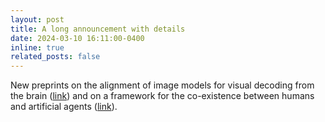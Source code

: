 ```yaml
---
layout: post
title: A long announcement with details
date: 2024-03-10 16:11:00-0400
inline: true
related_posts: false
---
```


New preprints on the alignment of image models for visual decoding from the brain ([link](https://arxiv.org/abs/2502.03081)) and on a framework for the co-existence between humans and artificial agents ([link](https://arxiv.org/abs/2502.04809)).